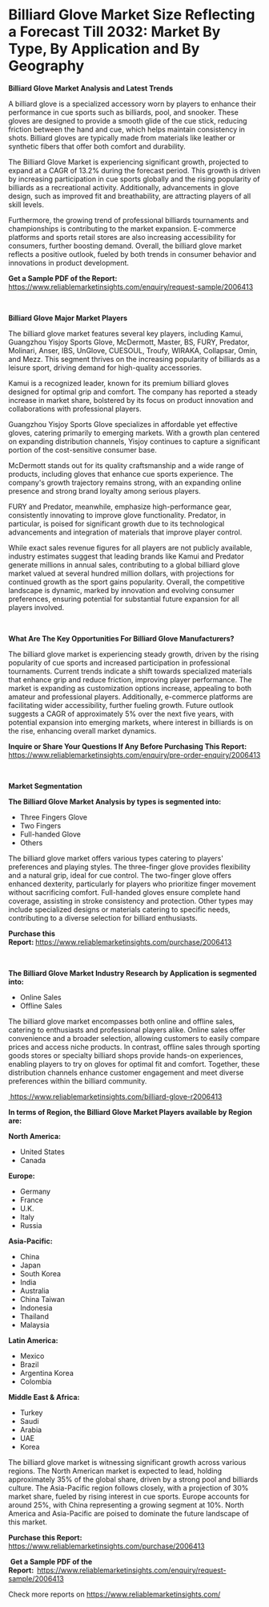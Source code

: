 <p><h1>Billiard Glove Market Size Reflecting a Forecast Till 2032: Market By Type, By Application and By Geography</h1></p><p><strong>Billiard Glove Market Analysis and Latest Trends</strong></p>
<p><p>A billiard glove is a specialized accessory worn by players to enhance their performance in cue sports such as billiards, pool, and snooker. These gloves are designed to provide a smooth glide of the cue stick, reducing friction between the hand and cue, which helps maintain consistency in shots. Billiard gloves are typically made from materials like leather or synthetic fibers that offer both comfort and durability.</p><p>The Billiard Glove Market is experiencing significant growth, projected to expand at a CAGR of 13.2% during the forecast period. This growth is driven by increasing participation in cue sports globally and the rising popularity of billiards as a recreational activity. Additionally, advancements in glove design, such as improved fit and breathability, are attracting players of all skill levels. </p><p>Furthermore, the growing trend of professional billiards tournaments and championships is contributing to the market expansion. E-commerce platforms and sports retail stores are also increasing accessibility for consumers, further boosting demand. Overall, the billiard glove market reflects a positive outlook, fueled by both trends in consumer behavior and innovations in product development.</p></p>
<p><strong>Get a Sample PDF of the Report:&nbsp;</strong> <a href="https://www.reliablemarketinsights.com/enquiry/request-sample/2006413?utm_campaign=2217&utm_medium=2&utm_source=Github&utm_content=ia&utm_term=08022025&utm_id=billiard-glove">https://www.reliablemarketinsights.com/enquiry/request-sample/2006413</a></p>
<p>&nbsp;</p>
<p><strong>Billiard Glove Major Market Players</strong></p>
<p><p>The billiard glove market features several key players, including Kamui, Guangzhou Yisjoy Sports Glove, McDermott, Master, BS, FURY, Predator, Molinari, Anser, IBS, UnGlove, CUESOUL, Troufy, WIRAKA, Collapsar, Omin, and Mezz. This segment thrives on the increasing popularity of billiards as a leisure sport, driving demand for high-quality accessories.</p><p>Kamui is a recognized leader, known for its premium billiard gloves designed for optimal grip and comfort. The company has reported a steady increase in market share, bolstered by its focus on product innovation and collaborations with professional players.</p><p>Guangzhou Yisjoy Sports Glove specializes in affordable yet effective gloves, catering primarily to emerging markets. With a growth plan centered on expanding distribution channels, Yisjoy continues to capture a significant portion of the cost-sensitive consumer base.</p><p>McDermott stands out for its quality craftsmanship and a wide range of products, including gloves that enhance cue sports experience. The company's growth trajectory remains strong, with an expanding online presence and strong brand loyalty among serious players.</p><p>FURY and Predator, meanwhile, emphasize high-performance gear, consistently innovating to improve glove functionality. Predator, in particular, is poised for significant growth due to its technological advancements and integration of materials that improve player control.</p><p>While exact sales revenue figures for all players are not publicly available, industry estimates suggest that leading brands like Kamui and Predator generate millions in annual sales, contributing to a global billiard glove market valued at several hundred million dollars, with projections for continued growth as the sport gains popularity. Overall, the competitive landscape is dynamic, marked by innovation and evolving consumer preferences, ensuring potential for substantial future expansion for all players involved.</p></p>
<p>&nbsp;</p>
<p><strong>What Are The Key Opportunities For Billiard Glove Manufacturers?</strong></p>
<p><p>The billiard glove market is experiencing steady growth, driven by the rising popularity of cue sports and increased participation in professional tournaments. Current trends indicate a shift towards specialized materials that enhance grip and reduce friction, improving player performance. The market is expanding as customization options increase, appealing to both amateur and professional players. Additionally, e-commerce platforms are facilitating wider accessibility, further fueling growth. Future outlook suggests a CAGR of approximately 5% over the next five years, with potential expansion into emerging markets, where interest in billiards is on the rise, enhancing overall market dynamics.</p></p>
<p><strong>Inquire or Share Your Questions If Any Before Purchasing This Report:</strong> <a href="https://www.reliablemarketinsights.com/enquiry/pre-order-enquiry/2006413?utm_campaign=2217&utm_medium=2&utm_source=Github&utm_content=ia&utm_term=08022025&utm_id=billiard-glove">https://www.reliablemarketinsights.com/enquiry/pre-order-enquiry/2006413</a></p>
<p>&nbsp;</p>
<p><strong>Market Segmentation</strong></p>
<p><strong>The Billiard Glove Market Analysis by types is segmented into:</strong></p>
<p><ul><li>Three Fingers Glove</li><li>Two Fingers</li><li>Full-handed Glove</li><li>Others</li></ul></p>
<p><p>The billiard glove market offers various types catering to players' preferences and playing styles. The three-finger glove provides flexibility and a natural grip, ideal for cue control. The two-finger glove offers enhanced dexterity, particularly for players who prioritize finger movement without sacrificing comfort. Full-handed gloves ensure complete hand coverage, assisting in stroke consistency and protection. Other types may include specialized designs or materials catering to specific needs, contributing to a diverse selection for billiard enthusiasts.</p></p>
<p><strong>Purchase this Report:&nbsp;</strong><a href="https://www.reliablemarketinsights.com/purchase/2006413?utm_campaign=2217&utm_medium=2&utm_source=Github&utm_content=ia&utm_term=08022025&utm_id=billiard-glove">https://www.reliablemarketinsights.com/purchase/2006413</a></p>
<p>&nbsp;</p>
<p><strong>The Billiard Glove Market Industry Research by Application is segmented into:</strong></p>
<p><ul><li>Online Sales</li><li>Offline Sales</li></ul></p>
<p><p>The billiard glove market encompasses both online and offline sales, catering to enthusiasts and professional players alike. Online sales offer convenience and a broader selection, allowing customers to easily compare prices and access niche products. In contrast, offline sales through sporting goods stores or specialty billiard shops provide hands-on experiences, enabling players to try on gloves for optimal fit and comfort. Together, these distribution channels enhance customer engagement and meet diverse preferences within the billiard community.</p></p>
<p><a href="https://www.reliablemarketinsights.com/billiard-glove-r2006413?utm_campaign=2217&utm_medium=2&utm_source=Github&utm_content=ia&utm_term=08022025&utm_id=billiard-glove">&nbsp;https://www.reliablemarketinsights.com/billiard-glove-r2006413</a></p>
<p><strong>In terms of Region, the Billiard Glove Market Players available by Region are:</strong></p>
<p>
    <p> <strong> North America: </strong>
        <ul>
            <li>United States</li>
            <li>Canada</li>
        </ul>
        </p> 
    <p> <strong> Europe: </strong>
        <ul>
            <li>Germany</li>
            <li>France</li>
            <li>U.K.</li>
            <li>Italy</li>
            <li>Russia</li>
        </ul>
        </p> 
    <p> <strong> Asia-Pacific: </strong>
        <ul>
            <li>China</li>
            <li>Japan</li>
            <li>South Korea</li>
            <li>India</li>
            <li>Australia</li>
            <li>China Taiwan</li>
            <li>Indonesia</li>
            <li>Thailand</li>
            <li>Malaysia</li>
        </ul>
        </p> 
    <p> <strong> Latin America: </strong>
        <ul>
            <li>Mexico</li>
            <li>Brazil</li>
            <li>Argentina Korea</li>
            <li>Colombia</li>
        </ul>
        </p> 
    <p> <strong> Middle East & Africa: </strong>
        <ul>
            <li>Turkey</li>
            <li>Saudi</li>
            <li>Arabia</li>
            <li>UAE</li>
            <li>Korea</li>
        </ul>
    </p>
    </p>
<p><p>The billiard glove market is witnessing significant growth across various regions. The North American market is expected to lead, holding approximately 35% of the global share, driven by a strong pool and billiards culture. The Asia-Pacific region follows closely, with a projection of 30% market share, fueled by rising interest in cue sports. Europe accounts for around 25%, with China representing a growing segment at 10%. North America and Asia-Pacific are poised to dominate the future landscape of this market.</p></p>
<p><strong>Purchase this Report: </strong><a href="https://www.reliablemarketinsights.com/purchase/2006413?utm_campaign=2217&utm_medium=2&utm_source=Github&utm_content=ia&utm_term=08022025&utm_id=billiard-glove">https://www.reliablemarketinsights.com/purchase/2006413</a></p>
<p>&nbsp;<strong>Get a Sample PDF of the Report:&nbsp;&nbsp;</strong><a href="https://www.reliablemarketinsights.com/enquiry/request-sample/2006413?utm_campaign=2217&utm_medium=2&utm_source=Github&utm_content=ia&utm_term=08022025&utm_id=billiard-glove">https://www.reliablemarketinsights.com/enquiry/request-sample/2006413</a></p>
<p><strong></strong></p>
<p>Check more reports on <a href="https://www.reliablemarketinsights.com/?utm_campaign=2217&utm_medium=2&utm_source=Github&utm_content=ia&utm_term=08022025&utm_id=billiard-glove">https://www.reliablemarketinsights.com/</a></p>